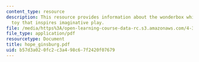 ```yaml
---
content_type: resource
description: This resource provides information about the wonderbox which is a children's
  toy that inspires imaginative play.
file: /media/https%3A/open-learning-course-data-rc.s3.amazonaws.com/4-370-interrogative-design-workshop-fall-2005/b57d3a020fc2c3a498c67f2420f07679_hope_ginsburg.pdf
file_type: application/pdf
resourcetype: Document
title: hope_ginsburg.pdf
uid: b57d3a02-0fc2-c3a4-98c6-7f2420f07679
---
```

